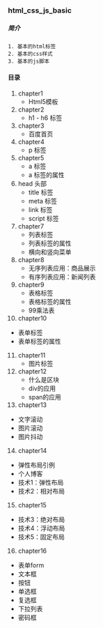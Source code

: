 ### html_css_js_basic
##### 简介
    1. 基本的html标签
    2. 基本的css样式
    3. 基本的js脚本

#### 目录
1. chapter1
   * Html5模板
2. chapter2
   * h1 - h6 标签
3. chapter3
   * 百度首页
4. chapter4
   * p 标签
5. chapter5
   * a 标签
   * a 标签的属性
6. head 头部
   * title 标签
   * meta 标签
   * link 标签
   * script 标签
7. chapter7
   * 列表标签
   * 列表标签的属性
   * 横向和竖向菜单
8. chapter8
   * 无序列表应用：商品展示
   * 有序列表应用：新闻列表
9. chapter9
   * 表格标签
   * 表格标签的属性
   * 99乘法表
10. chapter10
   * 表单标签
   * 表单标签的属性
11. chapter11
    * 图片标签
12. chapter12
    * 什么是区块
    * div的应用
    * span的应用
13. chapter13
   * 文字滚动
   * 图片滚动
   * 图片抖动
14. chapter14
   * 弹性布局引例
   * 个人博客
   * 技术1：弹性布局
   * 技术2：相对布局
15. chapter15   
   * 技术3：绝对布局
   * 技术4：浮动布局
   * 技术5：固定布局
16. chapter16
   * 表单form
   * 文本框
   * 按钮
   * 单选框
   * 复选框
   * 下拉列表
   * 密码框